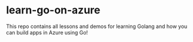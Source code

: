# learn-go-on-azure
This repo contains all lessons and demos for learning Golang and how you can build apps in Azure using Go!
